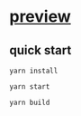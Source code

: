 # [preview](https://zouzonghua.github.io/homelab-dashboard/)

## quick start

```
yarn install

yarn start

yarn build

```
